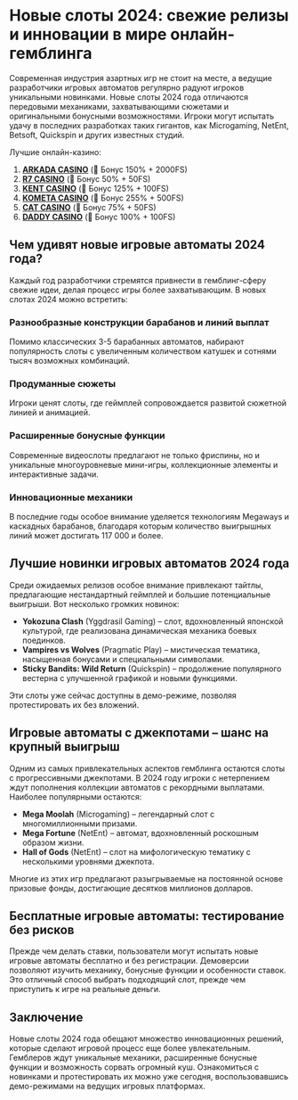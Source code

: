 # Новые слоты 2024: свежие релизы и инновации в мире онлайн-гемблинга

Современная индустрия азартных игр не стоит на месте, а ведущие разработчики игровых автоматов регулярно радуют игроков уникальными новинками. Новые слоты 2024 года отличаются передовыми механиками, захватывающими сюжетами и оригинальными бонусными возможностями. Игроки могут испытать удачу в последних разработках таких гигантов, как Microgaming, NetEnt, Betsoft, Quickspin и других известных студий.

Лучшие онлайн-казино:

1. **[ARKADA CASINO](https://clck.ru/3Hr27o "ARKADA CASINO")** (🎁 Бонус 150% + 2000FS)
2. **[R7 CASINO](https://clck.ru/3HsT58 "R7 CASINO")** (🎁 Бонус 50% + 50FS)
3. **[KENT CASINO](https://clck.ru/3MmjWQ "KENT CASINO")** (🎁 Бонус 125% + 100FS)
4. **[KOMETA CASINO](https://clck.ru/3JHf2X "KOMETA CASINO")** (🎁 Бонус 255% + 500FS)
5. **[CAT CASINO](https://clck.ru/3HsTGi "CAT CASINO")** (🎁 Бонус 75% + 50FS)
6. **[DADDY CASINO](https://clck.ru/3HsTSj "DADDY CASINO")** (🎁 Бонус 100% + 100FS)

## Чем удивят новые игровые автоматы 2024 года?

Каждый год разработчики стремятся привнести в гемблинг-сферу свежие идеи, делая процесс игры более захватывающим. В новых слотах 2024 можно встретить:

### Разнообразные конструкции барабанов и линий выплат
Помимо классических 3-5 барабанных автоматов, набирают популярность слоты с увеличенным количеством катушек и сотнями тысяч возможных комбинаций.

### Продуманные сюжеты
Игроки ценят слоты, где геймплей сопровождается развитой сюжетной линией и анимацией.

### Расширенные бонусные функции
Современные видеослоты предлагают не только фриспины, но и уникальные многоуровневые мини-игры, коллекционные элементы и интерактивные задачи.

### Инновационные механики
В последние годы особое внимание уделяется технологиям Megaways и каскадных барабанов, благодаря которым количество выигрышных линий может достигать 117 000 и более.

## Лучшие новинки игровых автоматов 2024 года
Среди ожидаемых релизов особое внимание привлекают тайтлы, предлагающие нестандартный геймплей и большие потенциальные выигрыши. Вот несколько громких новинок:

- **Yokozuna Clash** (Yggdrasil Gaming) – слот, вдохновленный японской культурой, где реализована динамическая механика боевых поединков.
- **Vampires vs Wolves** (Pragmatic Play) – мистическая тематика, насыщенная бонусами и специальными символами.
- **Sticky Bandits: Wild Return** (Quickspin) – продолжение популярного вестерна с улучшенной графикой и новыми функциями.

Эти слоты уже сейчас доступны в демо-режиме, позволяя протестировать их без вложений.

## Игровые автоматы с джекпотами – шанс на крупный выигрыш
Одним из самых привлекательных аспектов гемблинга остаются слоты с прогрессивными джекпотами. В 2024 году игроки с нетерпением ждут пополнения коллекции автоматов с рекордными выплатами. Наиболее популярными остаются:

- **Mega Moolah** (Microgaming) – легендарный слот с многомиллионными призами.
- **Mega Fortune** (NetEnt) – автомат, вдохновленный роскошным образом жизни.
- **Hall of Gods** (NetEnt) – слот на мифологическую тематику с несколькими уровнями джекпота.

Многие из этих игр предлагают разыгрываемые на постоянной основе призовые фонды, достигающие десятков миллионов долларов.

## Бесплатные игровые автоматы: тестирование без рисков
Прежде чем делать ставки, пользователи могут испытать новые игровые автоматы бесплатно и без регистрации. Демоверсии позволяют изучить механику, бонусные функции и особенности ставок. Это отличный способ выбрать подходящий слот, прежде чем приступить к игре на реальные деньги.

## Заключение
Новые слоты 2024 года обещают множество инновационных решений, которые сделают игровой процесс еще более увлекательным. Гемблеров ждут уникальные механики, расширенные бонусные функции и возможность сорвать огромный куш. Ознакомиться с новинками и протестировать их можно уже сегодня, воспользовавшись демо-режимами на ведущих игровых платформах.
